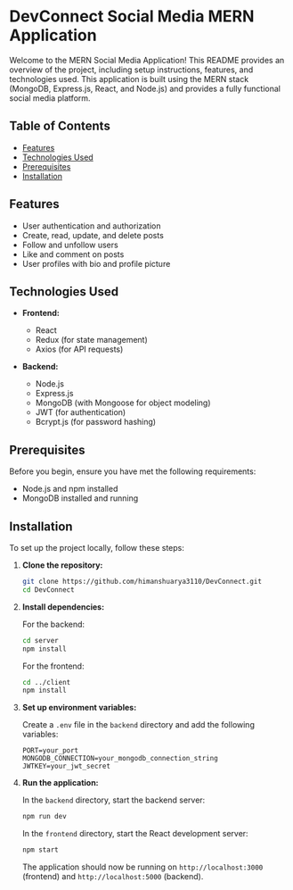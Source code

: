 # DevConnect Social Media MERN Application

Welcome to the MERN Social Media Application! This README provides an overview of the project, including setup instructions, features, and technologies used. This application is built using the MERN stack (MongoDB, Express.js, React, and Node.js) and provides a fully functional social media platform.

## Table of Contents

- [Features](#features)
- [Technologies Used](#technologies-used)
- [Prerequisites](#prerequisites)
- [Installation](#installation)


## Features

- User authentication and authorization
- Create, read, update, and delete posts
- Follow and unfollow users
- Like and comment on posts
- User profiles with bio and profile picture

## Technologies Used

- **Frontend:**
  - React
  - Redux (for state management)
  - Axios (for API requests)

- **Backend:**
  - Node.js
  - Express.js
  - MongoDB (with Mongoose for object modeling)
  - JWT (for authentication)
  - Bcrypt.js (for password hashing)

## Prerequisites

Before you begin, ensure you have met the following requirements:

- Node.js and npm installed
- MongoDB installed and running

## Installation

To set up the project locally, follow these steps:

1. **Clone the repository:**

   ```bash
   git clone https://github.com/himanshuarya3110/DevConnect.git
   cd DevConnect
   ```

2. **Install dependencies:**

   For the backend:

   ```bash
   cd server
   npm install
   ```

   For the frontend:

   ```bash
   cd ../client
   npm install
   ```

3. **Set up environment variables:**

   Create a `.env` file in the `backend` directory and add the following variables:

   ```plaintext
   PORT=your_port
   MONGODB_CONNECTION=your_mongodb_connection_string
   JWTKEY=your_jwt_secret
   ```

4. **Run the application:**

   In the `backend` directory, start the backend server:

   ```bash
   npm run dev
   ```

   In the `frontend` directory, start the React development server:

   ```bash
   npm start
   ```

   The application should now be running on `http://localhost:3000` (frontend) and `http://localhost:5000` (backend).
